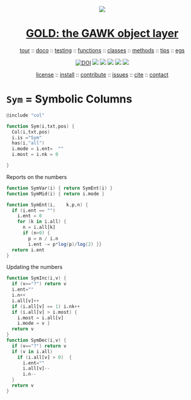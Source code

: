 <a name=top><p align=center><img src="https://github.com/timm/gold/blob/master/etc/img/coins.png"></p>
<h1 align=center><a href="/README.md#top">GOLD: the GAWK object layer</a></h1>

<p align=center> <a
href="https://github.com/timm/gold/blob/master/doc/01tour.md#top">tour</a> :: <a
href="https://github.com/timm/gold/doc/02doco.md#top">doco</a> :: <a
href="https://github.com/timm/gold/blob/master/doc/03testing.md#top">testing</a> :: <a
href="https://github.com/timm/gold/blob/master/doc/04functions.md#top">functions</a> :: <a
href="https://github.com/timm/gold/blob/master/doc/05classes.md#top">classes</a> :: <a
href="https://github.com/timm/gold/blob/master/doc/06methods.md#top">methods</a> :: <a
href="https://github.com/timm/gold/blob/master/doc/07tips.md#top">tips</a> :: <a
href="https://github.com/timm/gold/blob/master/doc/08examples.md#top">egs</a></p> <p align=center><a 
href="https://doi.org/10.5281/zenodo.3841466"><img 
src="https://zenodo.org/badge/DOI/10.5281/zenodo.3841466.svg" alt="DOI"></a>
<img src="https://img.shields.io/badge/license-mit-red">   
<img src="https://img.shields.io/badge/language-gawk-orange">    
<img src="https://img.shields.io/badge/purpose-ai,se-blueviolet">
<img src="https://img.shields.io/badge/platform-mac,*nux-informational">
<a href="https://travis-ci.org/github/timm/gold"><img 
src="https://travis-ci.org/timm/gold.svg?branch=master"></a> <p align=center><a
href="https://github.com/timm/gold/blob/master/LICENSE.md#top">license</a> :: <a
href="https://github.com/timm/gold/blob/master/INSTALL.md#top">install</a> :: <a
href="https://github.com/timm/gold/blob/master/CODE_OF_CONDUCT.md#top">contribute</a> :: <a
href="https://github.com/timm/gold/issues">issues</a> :: <a
href="https://github.com/timm/gold/blob/master/CITATION.md#top">cite</a> :: <a
href="https://github.com/timm/gold/blob/master/CONTACT.md#top">contact</a></p>


# `Sym` = Symbolic Columns

```awk
@include "col"

function Sym(i,txt,pos) {
  Col(i,txt,pos)
  i.is ="Sym"
  has(i,"all")
  i.mode = i.ent=  ""
  i.most = i.nk = 0

}  
```

Reports on the numbers

```awk
function SymVar(i) { return SymEnt(i) }
function SymMid(i) { return i.mode }

function SymEnt(i,    k,p,n) {
  if (i.ent == "")
    i.ent = 0
    for (k in i.all) {
      n = i.all[k]
      if (n>0) {      
        p = n / i.n
        i.ent -= p*log(p)/log(2) }}
  return i.ent
}
```

Updating the numbers

```awk
function SymInc(i,v) {
  if (v=="?") return v
  i.ent=""
  i.n++
  i.all[v]++
  if (i.all[v] == 1) i.nk++
  if (i.all[v] > i.most) {
    i.most = i.all[v]
    i.mode = v }
  return v
}
function SymDec(i,v) {
  if (v=="?") return v
  if (v in i.all) 
    if (i.all[v] > 0)  {
      i.ent=""
      i.all[v]--
      i.n--
  }
  return v
}

```
